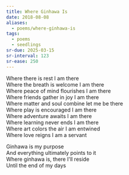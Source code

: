 ```yaml
---
title: Where Ginhawa Is
date: 2018-08-08
aliases:
  - poems/where-ginhawa-is
tags:
  - poems
  - seedlings
sr-due: 2025-03-15
sr-interval: 123
sr-ease: 250
---
```

Where there is rest I am there  
Where the breath is welcome I am there  
Where peace of mind flourishes I am there  
Where friends gather in joy I am there  
Where matter and soul combine let me be there  
Where play is encouraged I am there  
Where adventure awaits I am there  
Where learning never ends I am there  
Where art colors the air I am entwined  
Where love reigns I am a servant  

Ginhawa is my purpose  
And everything ultimately points to it  
Where ginhawa is, there I'll reside  
Until the end of my days  